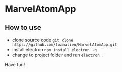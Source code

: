 # MarvelAtomApp

## How to use

- clone source code `git clone https://github.com/toanalien/MarvelAtomApp.git`
- install electron `npm install electron -g`
- change to project folder and run `electron .` 

Have fun!
